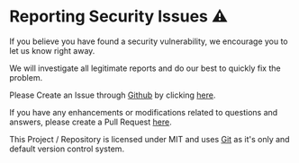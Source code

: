 # Reporting Security Issues ⚠️

If you believe you have found a security vulnerability, we encourage you to let us know right away.

We will investigate all legitimate reports and do our best to quickly fix the problem.

Please Create an Issue through [Github](https://github.com/) by clicking [here](https://github.com/offensive-vk/override.ps1/issues).

If you have any enhancements or modifications related to questions and answers, please create a Pull Request [here](https://github.com/offensive-vk/override.ps1/pulls).

This Project / Repository is licensed under MIT and uses [Git](https://git-scm.org/) as it's only and default version control system.
